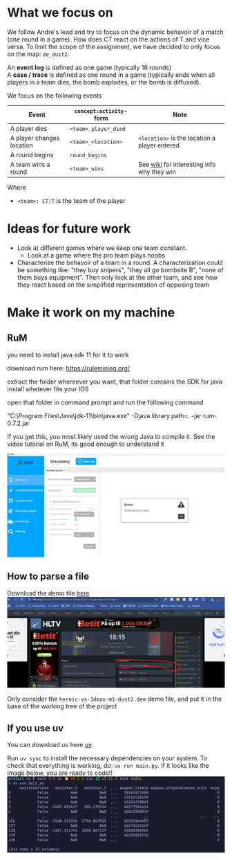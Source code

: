 # What we focus on
We follow Andre's lead and try to focus on the dynamic behavoir of a match (one round in a game). How does CT react on the actions of T and vice versa. To limit the scope of the assignment, we have decided to only focus on the map: `de_dust2`. 

An **event log** is defined as one game (typically 16 rounds)  
A **case / trace** is defined as one round in a game (typically ends when all players in a team dies, the bomb explodes, or the bomb is diffused).

We focus on the following events

| Event                     | `concept:activity`-form | Note                                             |
| ------------------------- | ----------------------- | ------------------------------------------------ |
| A player dies             | `<team>_player_died`    |                                                  |
| A player changes location | `<team>_<location>`     | `<location>` is the location a player entered    |
| A round begins            | `round_begins`          |                                                  |
| A team wins a round       | `<team>_wins`           | See [wiki](https://wiki.alliedmods.net/Counter-Strike:_Global_Offensive_Events?fbclid=IwY2xjawNuwTJleHRuA2FlbQIxMQABHkTxGy1beTsofy9TvuZJSDMHnX5b2POzrZxWSg_UfCJr3SBGt-2R1b_cm--i_aem_ERwLfzvmQOlyg1trMs9veQ#:~:text=round%20objective-,round_end,-Name%3A) for interesting info why they win |
 
Where 
* `<team>: CT|T` is the team of the player 

# Ideas for future work
* Look at different games where we keep one team constant. 
    * Look at a game where the pro team plays noobs 
* Characterize the behavoir of a team in a round. A characterization could be something like: "they buy snipers", "they all go bombsite B", "none of them buys equipment". Then only look at the other team, and see how they react based on the simplified representation of opposing team

# Make it work on my machine

## RuM
you need to install java sdk 11 for it to work

download rum here: https://rulemining.org/ 

extract the folder whereever you want, that folder contains the SDK for java install whetever fits your IOS

open that folder in command prompt and run the following command

"C:\Program Files\Java\jdk-11\bin\java.exe" -Djava.library.path=. -jar rum-0.7.2.jar

If you get this, you most likely used the wrong Java to compile it. See the video tutorial on RuM, its good enough to understand it

![1761127379328](image/README/1761127379328.png)

## How to parse a file

Download the demo file [here](https://www.hltv.org/matches/2385919/heroic-vs-3dmax-esl-pro-league-season-22-stage-1)
![](docs/images/download-dem.png)

Only consider the `heroic-vs-3dmax-m1-dust2.dem` demo file, and put it in the base of the working tree of the project

## If you use uv

You can download uv here [uv](https://docs.astral.sh/uv/#installation).

Run `uv sync` to install the necessary dependencies on your system.
To check that everything is working, do: `uv run main.py`. If it looks like the image below, you are ready to code!!
![](./docs/images/final_output.png "WTF")

